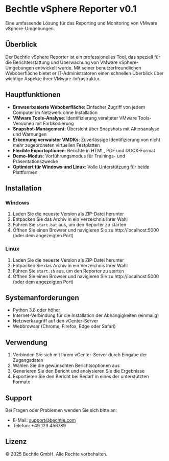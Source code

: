 # Bechtle vSphere Reporter v0.1

Eine umfassende Lösung für das Reporting und Monitoring von VMware vSphere-Umgebungen.

## Überblick

Der Bechtle vSphere Reporter ist ein professionelles Tool, das speziell für die Berichterstattung und Überwachung von VMware vSphere-Umgebungen entwickelt wurde. Mit seiner benutzerfreundlichen Weboberfläche bietet er IT-Administratoren einen schnellen Überblick über wichtige Aspekte ihrer VMware-Infrastruktur.

## Hauptfunktionen

- **Browserbasierte Weboberfläche**: Einfacher Zugriff von jedem Computer im Netzwerk ohne Installation
- **VMware Tools-Analyse**: Identifizierung veralteter VMware Tools-Versionen mit Farbkodierung
- **Snapshot-Management**: Übersicht über Snapshots mit Altersanalyse und Warnungen
- **Erkennung verwaister VMDKs**: Zuverlässige Identifizierung von nicht mehr zugeordneten virtuellen Festplatten
- **Flexible Exportoptionen**: Berichte in HTML, PDF und DOCX-Format
- **Demo-Modus**: Vorführungsmodus für Trainings- und Präsentationszwecke
- **Optimiert für Windows und Linux**: Volle Unterstützung für beide Plattformen

## Installation

### Windows

1. Laden Sie die neueste Version als ZIP-Datei herunter
2. Entpacken Sie das Archiv in ein Verzeichnis Ihrer Wahl
3. Führen Sie `start.bat` aus, um den Reporter zu starten
4. Öffnen Sie einen Browser und navigieren Sie zu http://localhost:5000 (oder dem angezeigten Port)

### Linux

1. Laden Sie die neueste Version als ZIP-Datei herunter
2. Entpacken Sie das Archiv in ein Verzeichnis Ihrer Wahl
3. Führen Sie `start.sh` aus, um den Reporter zu starten
4. Öffnen Sie einen Browser und navigieren Sie zu http://localhost:5000 (oder dem angezeigten Port)

## Systemanforderungen

- Python 3.8 oder höher
- Internet-Verbindung für die Installation der Abhängigkeiten (einmalig)
- Netzwerkzugriff auf den vCenter-Server
- Webbrowser (Chrome, Firefox, Edge oder Safari)

## Verwendung

1. Verbinden Sie sich mit Ihrem vCenter-Server durch Eingabe der Zugangsdaten
2. Wählen Sie die gewünschten Berichtsoptionen aus
3. Generieren Sie den Bericht und analysieren Sie die Ergebnisse
4. Exportieren Sie den Bericht bei Bedarf in eines der unterstützten Formate

## Support

Bei Fragen oder Problemen wenden Sie sich bitte an:
- E-Mail: support@bechtle.com
- Telefon: +49 123 456789

## Lizenz

© 2025 Bechtle GmbH. Alle Rechte vorbehalten.